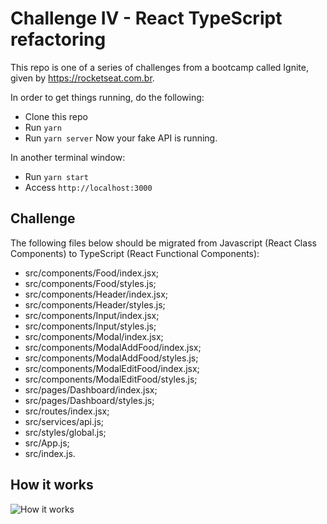 # Challenge IV - React TypeScript refactoring
This repo is one of a series of challenges from a bootcamp called Ignite, given by https://rocketseat.com.br.

In order to get things running, do the following:
- Clone this repo
- Run `yarn`
- Run `yarn server`
Now your fake API is running.

In another terminal window:
- Run `yarn start`
- Access `http://localhost:3000`

## Challenge
The following files below should be migrated from Javascript (React Class Components) to TypeScript (React Functional Components):
- src/components/Food/index.jsx;
- src/components/Food/styles.js;
- src/components/Header/index.jsx;
- src/components/Header/styles.js;
- src/components/Input/index.jsx;
- src/components/Input/styles.js;
- src/components/Modal/index.jsx;
- src/components/ModalAddFood/index.jsx;
- src/components/ModalAddFood/styles.js;
- src/components/ModalEditFood/index.jsx;
- src/components/ModalEditFood/styles.js;
- src/pages/Dashboard/index.jsx;
- src/pages/Dashboard/styles.js;
- src/routes/index.jsx;
- src/services/api.js;
- src/styles/global.js;
- src/App.js;
- src/index.js.

## How it works
![How it works](https://drive.google.com/uc?id=1EKsCU_q73Qj5Wc7vA2etTV8zom-BSFzc)
